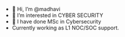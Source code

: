 - 👋 Hi, I’m @madhavi
- 👀 I’m interested in CYBER SECURITY
- 🌱 I have done MSc in Cybersecurity
- Currently working as L1 NOC/SOC support.


<!---
madhavi2607/madhavi2607 is a ✨ special ✨ repository because its `README.md` (this file) appears on your GitHub profile.
You can click the Preview link to take a look at your changes.
--->
